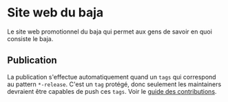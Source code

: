 # Site web du baja
Le site web promotionnel du baja qui permet aux gens de savoir en quoi consiste le baja.
## Publication
La publication s'effectue automatiquement quand un `tags` qui correspond au pattern `*-release`. C'est un `tag` protégé, donc seulement les maintainers devraient être capables de push ces `tags`. Voir le [guide des contributions](CONTRIBUTING.md).

